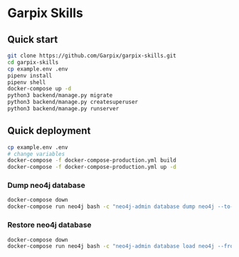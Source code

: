 # Garpix Skills

## Quick start

```bash
git clone https://github.com/Garpix/garpix-skills.git
cd garpix-skills
cp example.env .env
pipenv install
pipenv shell
docker-compose up -d
python3 backend/manage.py migrate
python3 backend/manage.py createsuperuser
python3 backend/manage.py runserver
```

## Quick deployment

```bash
cp example.env .env
# change variables
docker-compose -f docker-compose-production.yml build
docker-compose -f docker-compose-production.yml up -d
```

### Dump neo4j database

```bash
docker-compose down
docker-compose run neo4j bash -c "neo4j-admin database dump neo4j --to-stdout --overwrite-destination=true > /dumps/neo4j_$(date '+%Y-%m-%d').dump"
```

### Restore neo4j database

```bash
docker-compose down
docker-compose run neo4j bash -c "neo4j-admin database load neo4j --from-stdin --overwrite-destination=true < /dumps/neo4j.dump"
```
